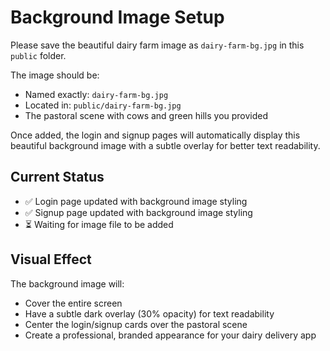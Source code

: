 # Background Image Setup

Please save the beautiful dairy farm image as `dairy-farm-bg.jpg` in this `public` folder.

The image should be:
- Named exactly: `dairy-farm-bg.jpg`
- Located in: `public/dairy-farm-bg.jpg`
- The pastoral scene with cows and green hills you provided

Once added, the login and signup pages will automatically display this beautiful background image with a subtle overlay for better text readability.

## Current Status
- ✅ Login page updated with background image styling
- ✅ Signup page updated with background image styling
- ⏳ Waiting for image file to be added

## Visual Effect
The background image will:
- Cover the entire screen
- Have a subtle dark overlay (30% opacity) for text readability
- Center the login/signup cards over the pastoral scene
- Create a professional, branded appearance for your dairy delivery app 